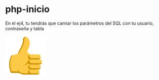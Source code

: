 # php-inicio

En el ej4, tu tendrás que camiar los parámetros del SQL con tu usuario, contraseña y tabla

![OK][1]

 [1]: imagenes/okkki.png

